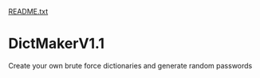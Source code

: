 [README.txt](https://github.com/PyG04l/DictMakerV1.1/files/6969803/README.txt)
# DictMakerV1.1
Create your own brute force dictionaries and generate random passwords
